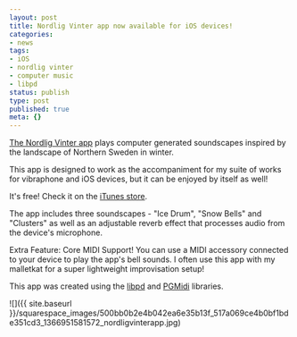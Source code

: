 ```yaml
---
layout: post
title: Nordlig Vinter app now available for iOS devices!
categories:
- news
tags:
- iOS
- nordlig vinter
- computer music
- libpd
status: publish
type: post
published: true
meta: {}
---
```


[The Nordlig Vinter app](https://itunes.apple.com/us/app/nordlig-vinter/id631988721) plays computer generated soundscapes inspired by the landscape of Northern Sweden in winter.

This app is designed to work as the accompaniment for my suite of works for vibraphone and iOS devices, but it can be enjoyed by itself as well!

It's free! Check it on the 
[iTunes store](https://itunes.apple.com/us/app/nordlig-vinter/id631988721).

The app includes three soundscapes - "Ice Drum", "Snow Bells" and "Clusters" as well as an adjustable reverb effect that processes audio from the device's microphone.

Extra Feature: Core MIDI Support! You can use a MIDI accessory connected to your device to play the app's bell sounds. I often use this app with my malletkat for a super lightweight improvisation setup!

This app was created using the [libpd](http://libpd.cc) and [PGMidi](https://github.com/petegoodliffe/PGMidi) libraries.  
      
![]({{ site.baseurl }}/squarespace_images/500bb0b2e4b042ea6e35b13f_517a069ce4b0bf1bde351cd3_1366951581572_nordligvinterapp.jpg)
